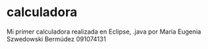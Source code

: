 # calculadora


Mi primer calculadora realizada en Eclipse, .java
por María Eugenia Szwedowski Bermúdez 091074131
